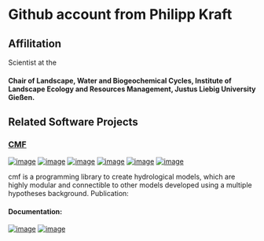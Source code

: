 # Github account from Philipp Kraft

## Affilitation

Scientist at the 

#### Chair of Landscape, Water and Biogeochemical Cycles,  Institute of Landscape Ecology and Resources Management, Justus Liebig University Gießen.

## Related Software Projects

### [CMF](https://github.com/philippkraft/cmf) 

[![image](https://img.shields.io/github/release/philippkraft/cmf.svg?style=flat-square&logo=github)](https://github.com/philippkraft/cmf)
[![image](https://img.shields.io/travis/philippkraft/cmf/master.svg?style=flat-square&logo=travis)](https://travis-ci.org/philippkraft/cmf)
[![image](https://img.shields.io/badge/license-GPL-green.svg?style=flat-square)](https://opensource.org/licenses/GPL-2.0)
[![image](https://zenodo.org/badge/DOI/10.5281/zenodo.1125290.svg)](https://doi.org/10.5281/zenodo.1125290)
[![image](https://img.shields.io/pypi/v/cmf.svg?style=flat-square)](https://pypi.python.org/pypi/cmf/)
[![image](https://img.shields.io/badge/article-envsoft-yellow.svg?style=flat-square)](https://doi.org/10.1016/j.envsoft.2010.12.009)

cmf is a programming library to create hydrological models, which are highly modular and connectible to other models developed using a multiple hypotheses background. Publication:

#### Documentation:

[![image](https://img.shields.io/badge/documentation-tutorial-yellow.svg?style=flat-square)](http://fb09-pasig.umwelt.uni-giessen.de/cmf/wiki/CmfTutStart)
[![image](https://img.shields.io/badge/documentation-API-orange.svg?style=flat-square)](https://philippkraft.github.io/cmf)


